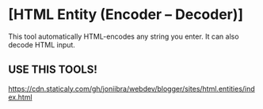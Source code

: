 # [HTML Entity (Encoder – Decoder)]

This tool automatically HTML-encodes any string you enter. It can also decode HTML input.

## USE THIS TOOLS!
https://cdn.staticaly.com/gh/joniibra/webdev/blogger/sites/html.entities/index.html
